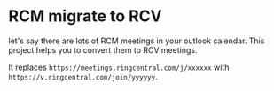 # RCM migrate to RCV

let's say there are lots of RCM meetings in your outlook calendar. This project helps you to convert them to RCV meetings.

It replaces `https://meetings.ringcentral.com/j/xxxxxx` with ` https://v.ringcentral.com/join/yyyyyy`.
